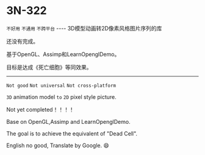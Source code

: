 # 3N-322
`不好用` `不通用` `不跨平台` ---- 3D模型动画转2D像素风格图片序列的库

还没有完成。

基于OpenGL、Assimp和LearnOpenglDemo。

目标是达成《死亡细胞》等同效果。

***

`Not good` `Not universal` `Not cross-platform `

`3D` animation model `to` `2D` pixel style picture.

Not yet completed！！！！


Base on OpenGL,Assimp and LearnOpenglDemo.

The goal is to achieve the equivalent of "Dead Cell".

English no good, Translate by Google. :smile:

